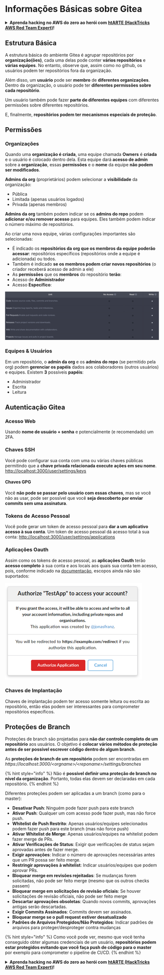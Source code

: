 # Informações Básicas sobre Gitea

<details>

<summary><strong>Aprenda hacking no AWS do zero ao herói com</strong> <a href="https://training.hacktricks.xyz/courses/arte"><strong>htARTE (HackTricks AWS Red Team Expert)</strong></a><strong>!</strong></summary>

Outras formas de apoiar o HackTricks:

* Se você quer ver sua **empresa anunciada no HackTricks** ou **baixar o HackTricks em PDF**, confira os [**PLANOS DE ASSINATURA**](https://github.com/sponsors/carlospolop)!
* Adquira o [**material oficial PEASS & HackTricks**](https://peass.creator-spring.com)
* Descubra [**A Família PEASS**](https://opensea.io/collection/the-peass-family), nossa coleção de [**NFTs**](https://opensea.io/collection/the-peass-family) exclusivos
* **Junte-se ao grupo** 💬 [**Discord**](https://discord.gg/hRep4RUj7f) ou ao [**grupo do telegram**](https://t.me/peass) ou **siga-me** no **Twitter** 🐦 [**@carlospolopm**](https://twitter.com/carlospolopm)**.**
* **Compartilhe suas técnicas de hacking enviando PRs para os repositórios github** [**HackTricks**](https://github.com/carlospolop/hacktricks) e [**HackTricks Cloud**](https://github.com/carlospolop/hacktricks-cloud).

</details>

## Estrutura Básica

A estrutura básica do ambiente Gitea é agrupar repositórios por **organização(ões)**, cada uma delas pode conter **vários repositórios** e **várias equipes**. No entanto, observe que, assim como no github, os usuários podem ter repositórios fora da organização.

Além disso, um **usuário** pode ser **membro** de **diferentes organizações**. Dentro da organização, o usuário pode ter **diferentes permissões sobre cada repositório**.

Um usuário também pode fazer **parte de diferentes equipes** com diferentes permissões sobre diferentes repositórios.

E, finalmente, **repositórios podem ter mecanismos especiais de proteção**.

## Permissões

### Organizações

Quando uma **organização é criada**, uma equipe chamada **Owners** é **criada** e o usuário é colocado dentro dela. Esta equipe dará **acesso de admin** sobre a **organização**, essas **permissões** e o **nome** da equipe **não podem ser modificados**.

**Admins da org** (proprietários) podem selecionar a **visibilidade** da organização:

* Pública
* Limitada (apenas usuários logados)
* Privada (apenas membros)

**Admins da org** também podem indicar se os **admins do repo** podem **adicionar e/ou remover acesso** para equipes. Eles também podem indicar o número máximo de repositórios.

Ao criar uma nova equipe, várias configurações importantes são selecionadas:

* É indicado os **repositórios da org que os membros da equipe poderão acessar**: repositórios específicos (repositórios onde a equipe é adicionada) ou todos.
* Também é indicado **se os membros podem criar novos repositórios** (o criador receberá acesso de admin a ele)
* As **permissões** que os **membros** do repositório **terão**:
* Acesso de **Administrador**
* Acesso **Específico**:

![](<../../.gitbook/assets/image (3) (1) (1) (1) (1) (1) (1).png>)

### Equipes & Usuários

Em um repositório, o **admin da org** e os **admins do repo** (se permitido pela org) podem **gerenciar os papéis** dados aos colaboradores (outros usuários) e equipes. Existem **3** possíveis **papéis**:

* Administrador
* Escrita
* Leitura

## Autenticação Gitea

### Acesso Web

Usando **nome de usuário + senha** e potencialmente (e recomendado) um 2FA.

### **Chaves SSH**

Você pode configurar sua conta com uma ou várias chaves públicas permitindo que a **chave privada relacionada execute ações em seu nome**. [http://localhost:3000/user/settings/keys](http://localhost:3000/user/settings/keys)

#### **Chaves GPG**

Você **não pode se passar pelo usuário com essas chaves**, mas se você não as usar, pode ser possível que você **seja descoberto por enviar commits sem uma assinatura**.

### **Tokens de Acesso Pessoal**

Você pode gerar um token de acesso pessoal para **dar a um aplicativo acesso à sua conta**. Um token de acesso pessoal dá acesso total à sua conta: [http://localhost:3000/user/settings/applications](http://localhost:3000/user/settings/applications)

### Aplicações Oauth

Assim como os tokens de acesso pessoal, as **aplicações Oauth** terão **acesso completo** à sua conta e aos locais aos quais sua conta tem acesso, pois, conforme indicado na [documentação](https://docs.gitea.io/en-us/oauth2-provider/#scopes), escopos ainda não são suportados:

![](<../../.gitbook/assets/image (60).png>)

### Chaves de Implantação

Chaves de implantação podem ter acesso somente leitura ou escrita ao repositório, então elas podem ser interessantes para comprometer repositórios específicos.

## Proteções de Branch

Proteções de branch são projetadas para **não dar controle completo de um repositório** aos usuários. O objetivo é **colocar vários métodos de proteção antes de ser possível escrever código dentro de algum branch**.

As **proteções de branch de um repositório** podem ser encontradas em _https://localhost:3000/\<orgname>/\<reponame>/settings/branches_

{% hint style="info" %}
Não é **possível definir uma proteção de branch no nível da organização**. Portanto, todas elas devem ser declaradas em cada repositório.
{% endhint %}

Diferentes proteções podem ser aplicadas a um branch (como para o master):

* **Desativar Push**: Ninguém pode fazer push para este branch
* **Ativar Push**: Qualquer um com acesso pode fazer push, mas não force push.
* **Whitelist de Push Restrito**: Apenas usuários/equipes selecionados podem fazer push para este branch (mas não force push)
* **Ativar Whitelist de Merge**: Apenas usuários/equipes na whitelist podem fazer merge de PRs.
* **Ativar Verificações de Status**: Exigir que verificações de status sejam aprovadas antes de fazer merge.
* **Exigir aprovações**: Indicar o número de aprovações necessárias antes que um PR possa ser feito merge.
* **Restringir aprovações à whitelist**: Indicar usuários/equipes que podem aprovar PRs.
* **Bloquear merge em revisões rejeitadas**: Se mudanças forem solicitadas, não pode ser feito merge (mesmo que os outros checks passem)
* **Bloquear merge em solicitações de revisão oficiais**: Se houver solicitações de revisão oficiais, não pode ser feito merge
* **Descartar aprovações obsoletas**: Quando novos commits, aprovações antigas serão descartadas.
* **Exigir Commits Assinados**: Commits devem ser assinados.
* **Bloquear merge se o pull request estiver desatualizado**
* **Padrões de Arquivos Protegidos/Não Protegidos**: Indicar padrões de arquivos para proteger/desproteger contra mudanças

{% hint style="info" %}
Como você pode ver, mesmo que você tenha conseguido obter algumas credenciais de um usuário, **repositórios podem estar protegidos evitando que você faça push de código para o master** por exemplo para comprometer o pipeline de CI/CD.
{% endhint %}

<details>

<summary><strong>Aprenda hacking no AWS do zero ao herói com</strong> <a href="https://training.hacktricks.xyz/courses/arte"><strong>htARTE (HackTricks AWS Red Team Expert)</strong></a><strong>!</strong></summary>

Outras formas de apoiar o HackTricks:

* Se você quer ver sua **empresa anunciada no HackTricks** ou **baixar o HackTricks em PDF**, confira os [**PLANOS DE ASSINATURA**](https://github.com/sponsors/carlospolop)!
* Adquira o [**material oficial PEASS & HackTricks**](https://peass.creator-spring.com)
* Descubra [**A Família PEASS**](https://opensea.io/collection/the-peass-family), nossa coleção de [**NFTs**](https://opensea.io/collection/the-peass-family) exclusivos
* **Junte-se ao grupo** 💬 [**Discord**](https://discord.gg/hRep4RUj7f) ou ao [**grupo do telegram**](https://t.me/peass) ou **siga-me** no **Twitter** 🐦 [**@carlospolopm**](https://twitter.com/carlospolopm)**.**
* **Compartilhe suas técnicas de hacking enviando PRs para os repositórios github** [**HackTricks**](https://github.com/carlospolop/hacktricks) e [**HackTricks Cloud**](https://github.com/carlospolop/hacktricks-cloud).

</details>
